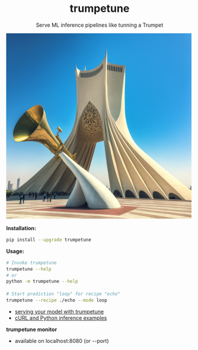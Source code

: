 <p align="center">
    <h1 align="center">trumpetune</h1>
    <p align="center">Serve ML inference pipelines like tunning a Trumpet</p>
    <img  src="https://raw.githubusercontent.com/alifzl/trumpetune/master/trumpetune.png" alt="Tehran Azadi Tower playing a Trumpet. Generated by midjourney generative AI." style="width:500px;height:500px;">
</p>


**Installation:** 
```bash
pip install --upgrade trumpetune
```

**Usage:**
```bash
# Invoke trumpetune 
trumpetune --help
# or
python -m trumpetune --help

# Start prediction "loop" for recipe "echo"
trumpetune --recipe ./echo --mode loop

```

- [serving your model with trumpetune](https://github.com/alifzl/trumpetune/blob/main/recipe.md)
- [cURL and Python inference examples](https://github.com/alifzl/trumpetune/blob/main/inference.md)


**trumpetune monitor**
- available on localhost:8080 (or --port)